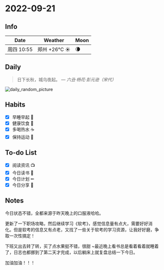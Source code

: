 # 2022-09-21

## Info

| Date           | Weather      | Moon |
| -------------- | ------------ | ---- |
| 周四 10:55 | 郑州 +26°C ☀️   | 🌘 |

## Daily

> 日下长秋，城乌夜起。
> — *六丑·杨花·彭元逊（宋代）*

![daily_random_picture](https://images.unsplash.com/photo-1486869801134-25b6bc85fc0d?crop=entropy&cs=tinysrgb&fit=crop&fm=jpg&h=1080&ixid=MnwxfDB8MXxyYW5kb218MHx8bW91bnRhaW4sd2F0ZXIsbGFuZHNjYXBlLGdhbGF4eSxjaXR5fHx8fHx8MTY2MzgxNTMzMw&ixlib=rb-1.2.1&q=80&utm_campaign=api-credit&utm_medium=referral&utm_source=unsplash_source&w=1920)

## Habits

- [x] 早睡早起 🌃
- [x] 健康饮食 🥗
- [x] 多喝热水 ☕️
- [x] 保持运动 💪

## To-do List

- [x] 阅读资讯 📺
- [x] 今日读书 📖
- [x] 今日计划 ✏
- [x] 今日分享 📌

## Notes

今日状态不错，全都来源于昨天晚上的口服液哈哈。

更新了一下职场攻略，然后继续学习《软考》，感觉信息量有点大，需要好好消化。但是软考的信息又有点老，又找了一些关于软考的学习资源，让我好好磨，争取一次性搞定！

下班又出去转了转，买了点水果挺不错，很甜 ~最近晚上看书总是看着看着就睡着了，日志也都挪到了第二天才完成，以后躺床上就复盘总结一下今日。

加油加油！！！
